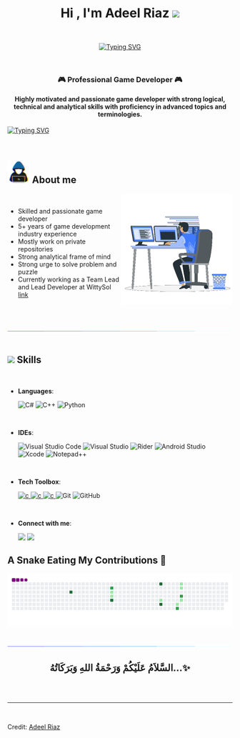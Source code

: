 
<h1 align="center"><b>Hi , I'm Adeel Riaz </b><img src="https://media.giphy.com/media/hvRJCLFzcasrR4ia7z/giphy.gif" width="35"></h1>

<br>

<p align="center">
<a href="https://git.io/typing-svg"><img src="https://readme-typing-svg.demolab.com?font=Fira+Code&weight=600&size=35&duration=3500&pause=1000&color=198D00&center=true&vCenter=true&width=800&height=70&lines=Hi.+It's+Adeel+Riaz;Professional+Game+Developer;5%2B+Years+of+industry+experience.;Senior+Game+Programmer+%26+Team+Lead;Always+learning+new+things;Strong+analytical+frame+of+mind;Strong+urge+to+solve+problems;Active+Learner%2FResearcher" alt="Typing SVG" /></a>
</p>

<br>

<h3 align="center">🎮 Professional Game Developer 🎮</h3>
<h4 align="center">Highly motivated and passionate
game developer with strong logical, technical and analytical skills with
proficiency in advanced topics and terminologies.</h4>

[![Typing SVG](https://readme-typing-svg.herokuapp.com?size=51&duration=4000&color=F7F7F7&background=1E1E1E&multiline=true&width=1100&height=140&lines=public+static+GameManager+Instance;void+Awake()+%3D%3E+Instance+%3D+this)](https://git.io/typing-svg)


<br>

## <picture><img src = "https://github.com/iadeelriaz/iadeelriaz/blob/main/assets/mdimages/about_me.gif" width = 50px></picture> **About me**

<picture> <img align="right" src="https://github.com/iadeelriaz/iadeelriaz/blob/main/assets/mdimages/Right_Side.gif" width = 250px></picture>


<br>

- Skilled and passionate game developer
- 5+ years of game development industry experience
- Mostly work on private repositories
- Strong analytical frame of mind
- Strong urge to solve problem and puzzle 
- Currently working as a Team Lead and Lead Developer at WittySol [link](https://wittysol.com)

<br><br>

<img src="https://github.com/iadeelriaz/iadeelriaz/blob/main/assets/mdimages/divider.gif"><br><br>

## <img src="https://media2.giphy.com/media/QssGEmpkyEOhBCb7e1/giphy.gif?cid=ecf05e47a0n3gi1bfqntqmob8g9aid1oyj2wr3ds3mg700bl&rid=giphy.gif" width ="25"><b> Skills</b>

<br>

<p align="center">
    
- **Languages**:
   
    ![C#](https://img.shields.io/badge/c%23-%23239120.svg?style=for-the-badge&logo=c-sharp&logoColor=white)
    ![C++](https://img.shields.io/badge/C++%20-%2300599C.svg?style=for-the-badge&logo=c%2B%2B&logoColor=white)
    ![Python](https://img.shields.io/badge/python-3670A0?style=for-the-badge&logo=python&logoColor=ffdd54)
  
<br>
    
- **IDEs**:
    
    ![Visual Studio Code](https://img.shields.io/badge/VS%20Code-0078d7.svg?style=for-the-badge&logo=visual-studio-code&logoColor=white)
    ![Visual Studio](https://img.shields.io/badge/Visual%20Studio-5C2D91.svg?style=for-the-badge&logo=visual-studio&logoColor=white)
    ![Rider](https://img.shields.io/badge/Rider-000000.svg?style=for-the-badge&logo=Rider&logoColor=white&color=black&labelColor=crimson)
    ![Android Studio](https://img.shields.io/badge/Android%20Studio-3DDC84.svg?style=for-the-badge&logo=android-studio&logoColor=white)
    ![Xcode](https://img.shields.io/badge/Xcode-007ACC?style=for-the-badge&logo=Xcode&logoColor=white)
    ![Notepad++](https://img.shields.io/badge/Notepad++-90E59A.svg?style=for-the-badge&logo=notepad%2b%2b&logoColor=black)
    
<br> 
   
- **Tech Toolbox**:
    
    <a href="https://unity.com/" target="_blank"> <img src="https://img.shields.io/badge/unity-%23000000.svg?style=for-the-badge&logo=unity&logoColor=white" alt="c"/> </a>
    <a href="https://slack.com/" target="_blank"> <img src="https://img.shields.io/badge/Slack-4A154B?style=for-the-badge&logo=slack&logoColor=white" alt="c"/> </a>
    <a href="https://trello.com/en" target="_blank"> <img src="https://img.shields.io/badge/Trello-0052CC?style=for-the-badge&logo=trello&logoColor=white" alt="c"/> </a>
    ![Git](https://img.shields.io/badge/git-%23F05033.svg?style=for-the-badge&logo=git&logoColor=white)
    ![GitHub](https://img.shields.io/badge/github-%23121011.svg?style=for-the-badge&logo=github&logoColor=white)
    
<br> 
    
- **Connect with me**:
    
    <a href="https://www.linkedin.com/in/iadeelriaz/"><img src="https://img.shields.io/badge/LinkedIn-0077B5?style=for-the-badge&logo=linkedin&logoColor=white"/></a>
    <a href="mailto:aadi.mirxa@gmail.com"><img src="https://img.shields.io/badge/Gmail-D14836?style=for-the-badge&logo=gmail&logoColor=white"/></a>

</p>
    
    
<!--

- **Languages**:
    
    ![C](https://img.shields.io/badge/C%20-%232370ED.svg?style=for-the-badge&logo=c&logoColor=white)
    ![C++](https://img.shields.io/badge/C++%20-%2300599C.svg?style=for-the-badge&logo=c%2B%2B&logoColor=white)
    ![Python](https://img.shields.io/badge/Python%20-%2314354C.svg?style=for-the-badge&logo=python&logoColor=white)

<br>   
    
- **Front-End Development**:

   ![HTML5](https://img.shields.io/badge/HTML5%20-%23E34F26.svg?style=for-the-badge&logo=html5&logoColor=white)
   ![CSS3](https://img.shields.io/badge/CSS%20-%231572B6.svg?style=for-the-badge&logo=css3&logoColor=white)
   ![JavaScript](https://img.shields.io/badge/JavaScript%20-%23F7DF1E.svg?style=for-the-badge&logo=javascript&logoColor=black)

<br>

- **Cloud Hosting**:

    ![Github Pages](https://img.shields.io/badge/GitHub%20Pages-%23327FC7.svg?style=for-the-badge&logo=github&logoColor=white)
    
<br>

- **Softwares and Tools**:

    ![Git](https://img.shields.io/badge/git-%23F05033.svg?style=for-the-badge&logo=git&logoColor=white)
    ![GitHub](https://img.shields.io/badge/github-%23121011.svg?style=for-the-badge&logo=github&logoColor=white)
    ![Google](https://img.shields.io/badge/google-%234285F4.svg?style=for-the-badge&logo=google&logoColor=white)
    ![Visual Studio Code](https://img.shields.io/badge/VS%20Code-0078d7.svg?style=for-the-badge&logo=visual-studio-code&logoColor=white)
    ![Linux](https://img.shields.io/badge/Linux-FCC624?style=for-the-badge&logo=linux&logoColor=black) 

<br>

- **Extras**:

    ![Terminal](https://img.shields.io/badge/Terminal-%23054020?style=for-the-badge&logo=gnu-bash&logoColor=white)
    ![Markdown](https://img.shields.io/badge/markdown-%23000000.svg?style=for-the-badge&logo=markdown&logoColor=white)   

</p>

<br>
<br>

-----

## Tech Toolbox 🧰

<a href="https://unity.com/" target="_blank"> <img src="https://img.shields.io/badge/unity-%23000000.svg?style=for-the-badge&logo=unity&logoColor=white" alt="c"/> </a>
<a href="https://docs.microsoft.com/en-us/dotnet/csharp/" target="_blank"> <img src="https://img.shields.io/badge/c%23-%23239120.svg?style=for-the-badge&logo=c-sharp&logoColor=white" alt="c"/> </a>
<a href="https://visualstudio.microsoft.com/" target="_blank"> <img src="https://img.shields.io/badge/Visual%20Studio-5C2D91.svg?style=for-the-badge&logo=visual-studio&logoColor=white" alt="c"/> </a>
<a href="https://slack.com/" target="_blank"> <img src="https://img.shields.io/badge/Slack-4A154B?style=for-the-badge&logo=slack&logoColor=white" alt="c"/> </a>
<a href="https://trello.com/en" target="_blank"> <img src="https://img.shields.io/badge/Trello-0052CC?style=for-the-badge&logo=trello&logoColor=white" alt="c"/> </a>

## Connect With Me 🤝

<a href="https://www.linkedin.com/in/iadeelriaz/"><img src="https://img.shields.io/badge/LinkedIn-0077B5?style=for-the-badge&logo=linkedin&logoColor=white"/></a>
<a href="mailto:adeelwitty@gmail.com"><img src="https://img.shields.io/badge/Gmail-D14836?style=for-the-badge&logo=gmail&logoColor=white"/></a>
<a href="https://medium.com/@enestelli"><img src="https://img.shields.io/badge/Medium-12100E?style=for-the-badge&logo=medium&logoColor=white"/></a>

-->

## A Snake Eating My Contributions 🐍

![snake gif](https://github.com/iadeelriaz/iadeelriaz/blob/main/assets/mdimages/github-contribution-grid-snake.gif)

<br>
<img src="https://github.com/iadeelriaz/iadeelriaz/blob/main/assets/mdimages/divider.gif">
<br>


<div align='center'>

## <b>السَّلاَمُ عَلَيْكُمْ وَرَحْمَةُ اللهِ وَبَرَكَاتُهُ...✨</b>

</div>
<br>
<br>

---

<br>

Credit: [Adeel Riaz](https://github.com/iadeelriaz)
